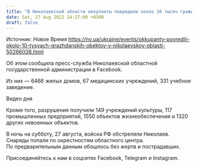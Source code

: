 ```yaml
---
title: "В Николаевской области оккупанты повредили около 10 тысяч гражданских объектов — ОГА"
date: Sat, 27 Aug 2022 14:27:00 +0300
draft: false
---
```

Источник: Новое Время https://nv.ua/ukraine/events/okkupanty-povredili-okolo-10-tysyach-grazhdanskih-obektov-v-nikolaevskoy-oblasti-50266038.html


Об этом сообщила пресс-служба Николаевской областной государственной администрации в Facebook.

Из них — 6466 жилых домов, 67 медицинских учреждений, 331 учебное заведение.

 Видео дня   

Кроме того, разрушения получили 149 учреждений культуры, 117 промышленных предприятий, 1550 объектов жизнеобеспечения и 1320 других невоенных объектов.

В ночь на субботу, 27 августа, войска РФ обстреляли Николаев. Cнаряды попали по окрестностям областного центра. По предварительным данным обошлось без жертв и пострадавших.

Присоединяйтесь к нам в соцсетях Facebook, Telegram и Instagram.
